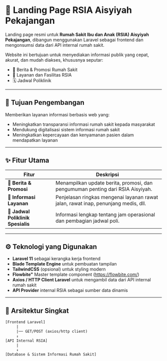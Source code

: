 # 🏥 Landing Page RSIA Aisyiyah Pekajangan

Landing page resmi untuk **Rumah Sakit Ibu dan Anak (RSIA) Aisyiyah Pekajangan**, dibangun menggunakan Laravel sebagai frontend dan mengonsumsi data dari API internal rumah sakit.

Website ini bertujuan untuk menyediakan informasi publik yang cepat, akurat, dan mudah diakses, khususnya seputar:

- 📰 Berita & Promosi Rumah Sakit
- 🏥 Layanan dan Fasilitas RSIA
- 🗓️ Jadwal Poliklinik

---

## 🎯 Tujuan Pengembangan

Memberikan layanan informasi berbasis web yang:
- Meningkatkan transparansi informasi rumah sakit kepada masyarakat
- Mendukung digitalisasi sistem informasi rumah sakit
- Meningkatkan kepercayaan dan kenyamanan pasien dalam mendapatkan layanan

---

## ✨ Fitur Utama

| Fitur              | Deskripsi                                                                 |
|--------------------|---------------------------------------------------------------------------|
| 🔸 **Berita & Promosi** | Menampilkan update berita, promosi, dan pengumuman penting dari RSIA Aisyiyah. |
| 🔸 **Informasi Layanan** | Penjelasan ringkas mengenai layanan rawat jalan, rawat inap, penunjang medis, dll. |
| 🔸 **Jadwal Poliklinik Spesialis** | Informasi lengkap tentang jam operasional dan pembagian jadwal poli.      |

---

## ⚙️ Teknologi yang Digunakan

- **Laravel 11** sebagai kerangka kerja frontend
- **Blade Template Engine** untuk pembuatan tampilan
- **TailwindCSS** (opsional) untuk styling modern
- **Flowbite"** Master template component (https://flowbite.com/)
- **Axios / HTTP Client Laravel** untuk mengambil data dari API internal rumah sakit
- **API Provider** internal RSIA sebagai sumber data dinamis

---

## 🔌 Arsitektur Singkat

```txt
[Frontend Laravel]
     |
     |── GET/POST (axios/http client)
     ↓
[API Internal RSIA]
     |
     ↓
[Database & Sistem Informasi Rumah Sakit]
